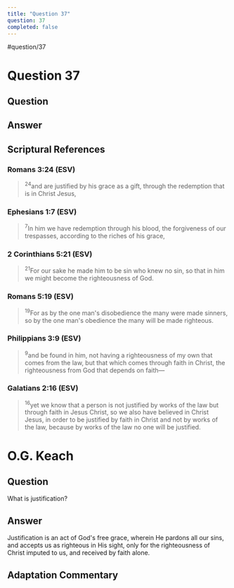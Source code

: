 ```yaml
---
title: "Question 37"
question: 37
completed: false
---
```

#question/37
# Question 37

## Question


## Answer


## Scriptural References
### Romans 3:24 (ESV)
> <sup>24</sup>and are justified by his grace as a gift, through the redemption that is in Christ Jesus,

### Ephesians 1:7 (ESV)
> <sup>7</sup>In him we have redemption through his blood, the forgiveness of our trespasses, according to the riches of his grace,

### 2 Corinthians 5:21 (ESV)
> <sup>21</sup>For our sake he made him to be sin who knew no sin, so that in him we might become the righteousness of God.

### Romans 5:19 (ESV)
> <sup>19</sup>For as by the one man's disobedience the many were made sinners, so by the one man's obedience the many will be made righteous.

### Philippians 3:9 (ESV)
> <sup>9</sup>and be found in him, not having a righteousness of my own that comes from the law, but that which comes through faith in Christ, the righteousness from God that depends on faith—

### Galatians 2:16 (ESV)
> <sup>16</sup>yet we know that a person is not justified by works of the law but through faith in Jesus Christ, so we also have believed in Christ Jesus, in order to be justified by faith in Christ and not by works of the law, because by works of the law no one will be justified.

# O.G. Keach
## Question
What is justification?

## Answer
Justification is an act of God's free grace, wherein He pardons all our sins, and accepts us as righteous in His sight, only for the righteousness of Christ imputed to us, and received by faith alone.

## Adaptation Commentary
